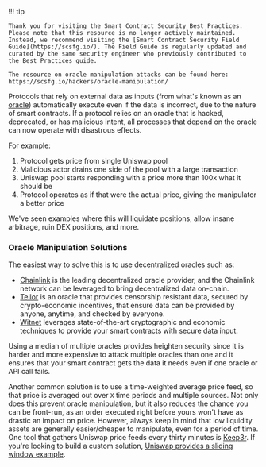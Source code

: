!!! tip

    Thank you for visiting the Smart Contract Security Best Practices. Please note that this resource is no longer actively maintained. Instead, we recommend visiting the [Smart Contract Security Field Guide](https://scsfg.io/). The Field Guide is regularly updated and curated by the same security engineer who previously contributed to the Best Practices guide.

    The resource on oracle manipulation attacks can be found here: https://scsfg.io/hackers/oracle-manipulation/


Protocols that rely on external data as inputs (from what's known as an
[oracle](https://medium.com/better-programming/what-is-a-blockchain-oracle-f5ccab8dbd72?source=friends_link&sk=d921a38466df8a9176ed8dd767d8c77d))
automatically execute even if the data is incorrect, due to the nature of smart contracts. If a
protocol relies on an oracle that is hacked, deprecated, or has malicious intent, all processes
that depend on the oracle can now operate with disastrous effects.

For example:

1. Protocol gets price from single Uniswap pool
1. Malicious actor drains one side of the pool with a large transaction
1. Uniswap pool starts responding with a price more than 100x what it should be
1. Protocol operates as if that were the actual price, giving the manipulator a better price

We've seen examples where this will liquidate positions, allow insane arbitrage, ruin DEX
positions, and more.

### Oracle Manipulation Solutions

The easiest way to solve this is to use decentralized oracles such as:

* [Chainlink](https://chain.link/) is the leading decentralized oracle provider, and the Chainlink network can be leveraged to bring decentralized data on-chain.
* [Tellor](https://tellor.io/) is an oracle that provides censorship resistant data, secured by crypto-economic incentives, that ensure data can be provided by anyone, anytime, and checked by everyone.
* [Witnet](https://witnet.io/) leverages state-of-the-art cryptographic and economic techniques to provide your smart contracts with secure data input.

Using a median of multiple oracles provides heighten security since it is harder and more expensive to attack multiple oracles than one and it ensures that your smart contract gets the data it needs even if one oracle or API call fails. 

Another common solution is to use a time-weighted average price feed, so that price is averaged out
over `X` time periods and multiple sources. Not only does this prevent oracle manipulation, but it also reduces the
chance you can be front-run, as an order executed right before yours won't have as drastic an
impact on price. However, always keep in mind that low liquidity assets are generally easier/cheaper to manipulate, even for a period of time. One tool that gathers Uniswap price feeds every thirty minutes is
[Keep3r](https://docs.uniquote.finance/). If you're looking to build a custom solution,
[Uniswap provides a sliding window example](https://github.com/Uniswap/uniswap-v2-periphery/blob/master/contracts/examples/ExampleSlidingWindowOracle.sol).
